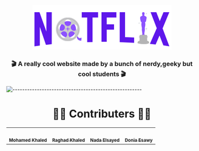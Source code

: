 <div align="center">
  <img src="https://raw.githubusercontent.com/DoniaEsawi/NotFlix/main/logo.png" alt=""/>
 </div>

<h3 align="center">🎬 A really cool website made by a bunch of nerdy,geeky but cool students 🎬</h3>

![-----------------------------------------------------](https://i.ibb.co/3d8MgxY/upload-91aec5929c0f853dad72f5540ddb409e.png)

<h1 align="center"> 👨‍💻 Contributers 👩‍💻 </h1>
<div align="center">
<table>
  <tr>
    <td align="center"><a href="https://github.com/MohamedElhadidy001"><img src="https://avatars.githubusercontent.com/u/56936494?v=4" width="100px;" alt=""/><br /><sub><b>Mohamed Khaled</b></sub></a><br />
    </td><td align="center"><a href="https://github.com/Raghad-Khaled"><img src="https://avatars.githubusercontent.com/u/60848147?v=4" width="100px;" alt=""/><br /><sub><b>Raghad Khaled</b></sub></a><br />
    </td><td align="center"><a href="https://github.com/nadaelsayed11"><img src="https://avatars.githubusercontent.com/u/49396399?v=4" width="100px;" alt=""/><br /><sub><b>Nada Elsayed</b></sub></a><br />
    </td> <td align="center"><a href="https://github.com/DoniaEsawi"><img src="https://avatars.githubusercontent.com/u/56982963?v=4" width="100px;" alt=""/><br /><sub><b>Donia Esawy</b></sub></a><br />
    </td>
    </tr>
  </table>
</div>
